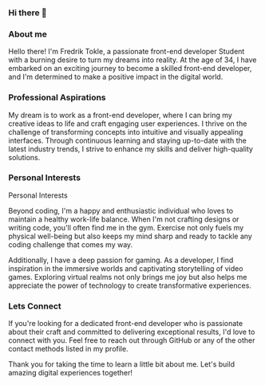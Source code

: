 ### Hi there 👋

### About me

Hello there! I'm Fredrik Tokle, a passionate front-end developer Student with a burning desire to turn my dreams into reality. At the age of 34, I have embarked on an exciting journey to become a skilled front-end developer, and I'm determined to make a positive impact in the digital world.

### Professional Aspirations

My dream is to work as a front-end developer, where I can bring my creative ideas to life and craft engaging user experiences. I thrive on the challenge of transforming  concepts into intuitive and visually appealing interfaces. Through continuous learning and staying up-to-date with the latest industry trends, I strive to enhance my skills and deliver high-quality solutions.

### Personal Interests

Personal Interests

Beyond coding, I'm a happy and enthusiastic individual who loves to maintain a healthy work-life balance. When I'm not crafting  designs or writing code, you'll often find me in the gym. Exercise not only fuels my physical well-being but also keeps my mind sharp and ready to tackle any coding challenge that comes my way.

Additionally, I have a deep passion for gaming. As a developer, I find inspiration in the immersive worlds and captivating storytelling of video games. Exploring virtual realms not only brings me joy but also helps me appreciate the power of technology to create transformative experiences.

### Lets Connect

If you're looking for a dedicated front-end developer who is passionate about their craft and committed to delivering exceptional results, I'd love to connect with you. Feel free to reach out through GitHub or any of the other contact methods listed in my profile.

Thank you for taking the time to learn a little bit about me. Let's build amazing digital experiences together!
